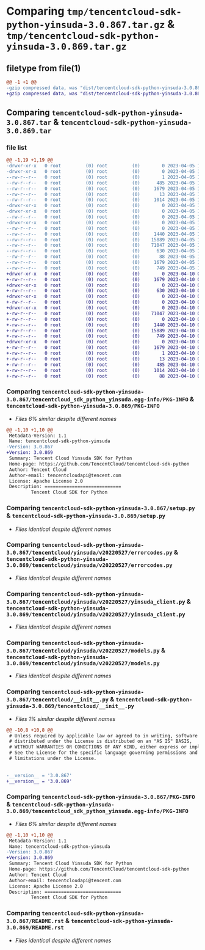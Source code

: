 # Comparing `tmp/tencentcloud-sdk-python-yinsuda-3.0.867.tar.gz` & `tmp/tencentcloud-sdk-python-yinsuda-3.0.869.tar.gz`

## filetype from file(1)

```diff
@@ -1 +1 @@
-gzip compressed data, was "dist/tencentcloud-sdk-python-yinsuda-3.0.867.tar", last modified: Wed Apr  5 17:01:01 2023, max compression
+gzip compressed data, was "dist/tencentcloud-sdk-python-yinsuda-3.0.869.tar", last modified: Mon Apr 10 03:18:59 2023, max compression
```

## Comparing `tencentcloud-sdk-python-yinsuda-3.0.867.tar` & `tencentcloud-sdk-python-yinsuda-3.0.869.tar`

### file list

```diff
@@ -1,19 +1,19 @@
-drwxr-xr-x   0 root         (0) root         (0)        0 2023-04-05 17:01:01.000000 tencentcloud-sdk-python-yinsuda-3.0.867/
-drwxr-xr-x   0 root         (0) root         (0)        0 2023-04-05 17:01:01.000000 tencentcloud-sdk-python-yinsuda-3.0.867/tencentcloud_sdk_python_yinsuda.egg-info/
--rw-r--r--   0 root         (0) root         (0)        1 2023-04-05 17:01:01.000000 tencentcloud-sdk-python-yinsuda-3.0.867/tencentcloud_sdk_python_yinsuda.egg-info/dependency_links.txt
--rw-r--r--   0 root         (0) root         (0)      485 2023-04-05 17:01:01.000000 tencentcloud-sdk-python-yinsuda-3.0.867/tencentcloud_sdk_python_yinsuda.egg-info/SOURCES.txt
--rw-r--r--   0 root         (0) root         (0)     1679 2023-04-05 17:01:01.000000 tencentcloud-sdk-python-yinsuda-3.0.867/tencentcloud_sdk_python_yinsuda.egg-info/PKG-INFO
--rw-r--r--   0 root         (0) root         (0)       13 2023-04-05 17:01:01.000000 tencentcloud-sdk-python-yinsuda-3.0.867/tencentcloud_sdk_python_yinsuda.egg-info/top_level.txt
--rw-r--r--   0 root         (0) root         (0)     1014 2023-04-05 17:01:01.000000 tencentcloud-sdk-python-yinsuda-3.0.867/setup.py
-drwxr-xr-x   0 root         (0) root         (0)        0 2023-04-05 17:01:01.000000 tencentcloud-sdk-python-yinsuda-3.0.867/tencentcloud/
-drwxr-xr-x   0 root         (0) root         (0)        0 2023-04-05 17:01:01.000000 tencentcloud-sdk-python-yinsuda-3.0.867/tencentcloud/yinsuda/
--rw-r--r--   0 root         (0) root         (0)        0 2023-04-05 17:01:01.000000 tencentcloud-sdk-python-yinsuda-3.0.867/tencentcloud/yinsuda/__init__.py
-drwxr-xr-x   0 root         (0) root         (0)        0 2023-04-05 17:01:01.000000 tencentcloud-sdk-python-yinsuda-3.0.867/tencentcloud/yinsuda/v20220527/
--rw-r--r--   0 root         (0) root         (0)        0 2023-04-05 17:01:01.000000 tencentcloud-sdk-python-yinsuda-3.0.867/tencentcloud/yinsuda/v20220527/__init__.py
--rw-r--r--   0 root         (0) root         (0)     1440 2023-04-05 17:01:01.000000 tencentcloud-sdk-python-yinsuda-3.0.867/tencentcloud/yinsuda/v20220527/errorcodes.py
--rw-r--r--   0 root         (0) root         (0)    15889 2023-04-05 17:01:01.000000 tencentcloud-sdk-python-yinsuda-3.0.867/tencentcloud/yinsuda/v20220527/yinsuda_client.py
--rw-r--r--   0 root         (0) root         (0)    71047 2023-04-05 17:01:01.000000 tencentcloud-sdk-python-yinsuda-3.0.867/tencentcloud/yinsuda/v20220527/models.py
--rw-r--r--   0 root         (0) root         (0)      630 2023-04-05 17:01:01.000000 tencentcloud-sdk-python-yinsuda-3.0.867/tencentcloud/__init__.py
--rw-r--r--   0 root         (0) root         (0)       88 2023-04-05 17:01:01.000000 tencentcloud-sdk-python-yinsuda-3.0.867/setup.cfg
--rw-r--r--   0 root         (0) root         (0)     1679 2023-04-05 17:01:01.000000 tencentcloud-sdk-python-yinsuda-3.0.867/PKG-INFO
--rw-r--r--   0 root         (0) root         (0)      749 2023-04-05 17:01:01.000000 tencentcloud-sdk-python-yinsuda-3.0.867/README.rst
+drwxr-xr-x   0 root         (0) root         (0)        0 2023-04-10 03:18:59.000000 tencentcloud-sdk-python-yinsuda-3.0.869/
+-rw-r--r--   0 root         (0) root         (0)     1679 2023-04-10 03:18:59.000000 tencentcloud-sdk-python-yinsuda-3.0.869/PKG-INFO
+drwxr-xr-x   0 root         (0) root         (0)        0 2023-04-10 03:18:59.000000 tencentcloud-sdk-python-yinsuda-3.0.869/tencentcloud/
+-rw-r--r--   0 root         (0) root         (0)      630 2023-04-10 03:18:59.000000 tencentcloud-sdk-python-yinsuda-3.0.869/tencentcloud/__init__.py
+drwxr-xr-x   0 root         (0) root         (0)        0 2023-04-10 03:18:59.000000 tencentcloud-sdk-python-yinsuda-3.0.869/tencentcloud/yinsuda/
+-rw-r--r--   0 root         (0) root         (0)        0 2023-04-10 03:18:59.000000 tencentcloud-sdk-python-yinsuda-3.0.869/tencentcloud/yinsuda/__init__.py
+drwxr-xr-x   0 root         (0) root         (0)        0 2023-04-10 03:18:59.000000 tencentcloud-sdk-python-yinsuda-3.0.869/tencentcloud/yinsuda/v20220527/
+-rw-r--r--   0 root         (0) root         (0)    71047 2023-04-10 03:18:59.000000 tencentcloud-sdk-python-yinsuda-3.0.869/tencentcloud/yinsuda/v20220527/models.py
+-rw-r--r--   0 root         (0) root         (0)        0 2023-04-10 03:18:59.000000 tencentcloud-sdk-python-yinsuda-3.0.869/tencentcloud/yinsuda/v20220527/__init__.py
+-rw-r--r--   0 root         (0) root         (0)     1440 2023-04-10 03:18:59.000000 tencentcloud-sdk-python-yinsuda-3.0.869/tencentcloud/yinsuda/v20220527/errorcodes.py
+-rw-r--r--   0 root         (0) root         (0)    15889 2023-04-10 03:18:59.000000 tencentcloud-sdk-python-yinsuda-3.0.869/tencentcloud/yinsuda/v20220527/yinsuda_client.py
+-rw-r--r--   0 root         (0) root         (0)      749 2023-04-10 03:18:59.000000 tencentcloud-sdk-python-yinsuda-3.0.869/README.rst
+drwxr-xr-x   0 root         (0) root         (0)        0 2023-04-10 03:18:59.000000 tencentcloud-sdk-python-yinsuda-3.0.869/tencentcloud_sdk_python_yinsuda.egg-info/
+-rw-r--r--   0 root         (0) root         (0)     1679 2023-04-10 03:18:59.000000 tencentcloud-sdk-python-yinsuda-3.0.869/tencentcloud_sdk_python_yinsuda.egg-info/PKG-INFO
+-rw-r--r--   0 root         (0) root         (0)        1 2023-04-10 03:18:59.000000 tencentcloud-sdk-python-yinsuda-3.0.869/tencentcloud_sdk_python_yinsuda.egg-info/dependency_links.txt
+-rw-r--r--   0 root         (0) root         (0)       13 2023-04-10 03:18:59.000000 tencentcloud-sdk-python-yinsuda-3.0.869/tencentcloud_sdk_python_yinsuda.egg-info/top_level.txt
+-rw-r--r--   0 root         (0) root         (0)      485 2023-04-10 03:18:59.000000 tencentcloud-sdk-python-yinsuda-3.0.869/tencentcloud_sdk_python_yinsuda.egg-info/SOURCES.txt
+-rw-r--r--   0 root         (0) root         (0)     1014 2023-04-10 03:18:59.000000 tencentcloud-sdk-python-yinsuda-3.0.869/setup.py
+-rw-r--r--   0 root         (0) root         (0)       88 2023-04-10 03:18:59.000000 tencentcloud-sdk-python-yinsuda-3.0.869/setup.cfg
```

### Comparing `tencentcloud-sdk-python-yinsuda-3.0.867/tencentcloud_sdk_python_yinsuda.egg-info/PKG-INFO` & `tencentcloud-sdk-python-yinsuda-3.0.869/PKG-INFO`

 * *Files 6% similar despite different names*

```diff
@@ -1,10 +1,10 @@
 Metadata-Version: 1.1
 Name: tencentcloud-sdk-python-yinsuda
-Version: 3.0.867
+Version: 3.0.869
 Summary: Tencent Cloud Yinsuda SDK for Python
 Home-page: https://github.com/TencentCloud/tencentcloud-sdk-python
 Author: Tencent Cloud
 Author-email: tencentcloudapi@tencent.com
 License: Apache License 2.0
 Description: ============================
         Tencent Cloud SDK for Python
```

### Comparing `tencentcloud-sdk-python-yinsuda-3.0.867/setup.py` & `tencentcloud-sdk-python-yinsuda-3.0.869/setup.py`

 * *Files identical despite different names*

### Comparing `tencentcloud-sdk-python-yinsuda-3.0.867/tencentcloud/yinsuda/v20220527/errorcodes.py` & `tencentcloud-sdk-python-yinsuda-3.0.869/tencentcloud/yinsuda/v20220527/errorcodes.py`

 * *Files identical despite different names*

### Comparing `tencentcloud-sdk-python-yinsuda-3.0.867/tencentcloud/yinsuda/v20220527/yinsuda_client.py` & `tencentcloud-sdk-python-yinsuda-3.0.869/tencentcloud/yinsuda/v20220527/yinsuda_client.py`

 * *Files identical despite different names*

### Comparing `tencentcloud-sdk-python-yinsuda-3.0.867/tencentcloud/yinsuda/v20220527/models.py` & `tencentcloud-sdk-python-yinsuda-3.0.869/tencentcloud/yinsuda/v20220527/models.py`

 * *Files identical despite different names*

### Comparing `tencentcloud-sdk-python-yinsuda-3.0.867/tencentcloud/__init__.py` & `tencentcloud-sdk-python-yinsuda-3.0.869/tencentcloud/__init__.py`

 * *Files 1% similar despite different names*

```diff
@@ -10,8 +10,8 @@
 # Unless required by applicable law or agreed to in writing, software
 # distributed under the License is distributed on an "AS IS" BASIS,
 # WITHOUT WARRANTIES OR CONDITIONS OF ANY KIND, either express or implied.
 # See the License for the specific language governing permissions and
 # limitations under the License.
 
 
-__version__ = '3.0.867'
+__version__ = '3.0.869'
```

### Comparing `tencentcloud-sdk-python-yinsuda-3.0.867/PKG-INFO` & `tencentcloud-sdk-python-yinsuda-3.0.869/tencentcloud_sdk_python_yinsuda.egg-info/PKG-INFO`

 * *Files 6% similar despite different names*

```diff
@@ -1,10 +1,10 @@
 Metadata-Version: 1.1
 Name: tencentcloud-sdk-python-yinsuda
-Version: 3.0.867
+Version: 3.0.869
 Summary: Tencent Cloud Yinsuda SDK for Python
 Home-page: https://github.com/TencentCloud/tencentcloud-sdk-python
 Author: Tencent Cloud
 Author-email: tencentcloudapi@tencent.com
 License: Apache License 2.0
 Description: ============================
         Tencent Cloud SDK for Python
```

### Comparing `tencentcloud-sdk-python-yinsuda-3.0.867/README.rst` & `tencentcloud-sdk-python-yinsuda-3.0.869/README.rst`

 * *Files identical despite different names*

